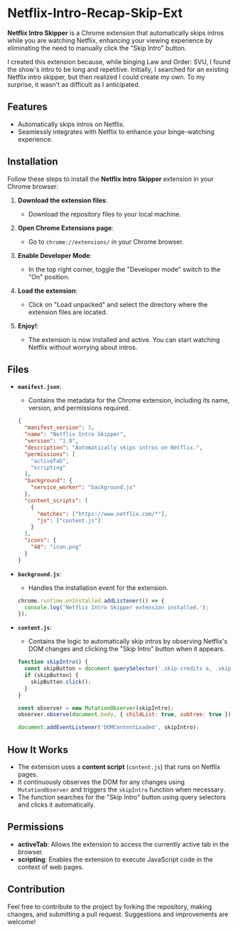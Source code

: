 # Netflix-Intro-Recap-Skip-Ext

**Netflix Intro Skipper** is a Chrome extension that automatically skips intros while you are watching Netflix, enhancing your viewing experience by eliminating the need to manually click the "Skip Intro" button.

I created this extension because, while binging Law and Order: SVU, I found the show's intro to be long and repetitive. Initially, I searched for an existing Netflix intro skipper, but then realized I could create my own. To my surprise, it wasn't as difficult as I anticipated.

## Features

- Automatically skips intros on Netflix.
- Seamlessly integrates with Netflix to enhance your binge-watching experience.

## Installation

Follow these steps to install the **Netflix Intro Skipper** extension in your Chrome browser:

1. **Download the extension files**:
   - Download the repository files to your local machine.

2. **Open Chrome Extensions page**:
   - Go to `chrome://extensions/` in your Chrome browser.

3. **Enable Developer Mode**:
   - In the top right corner, toggle the "Developer mode" switch to the "On" position.

4. **Load the extension**:
   - Click on "Load unpacked" and select the directory where the extension files are located.

5. **Enjoy!**:
   - The extension is now installed and active. You can start watching Netflix without worrying about intros.

## Files

- **`manifest.json`**:
  - Contains the metadata for the Chrome extension, including its name, version, and permissions required.
  ```json
  {
    "manifest_version": 3,
    "name": "Netflix Intro Skipper",
    "version": "1.0",
    "description": "Automatically skips intros on Netflix.",
    "permissions": [
      "activeTab",
      "scripting"
    ],
    "background": {
      "service_worker": "background.js"
    },
    "content_scripts": [
      {
        "matches": ["https://www.netflix.com/*"],
        "js": ["content.js"]
      }
    ],
    "icons": {
      "48": "icon.png"
    }
  }
  ```

- **`background.js`**:
  - Handles the installation event for the extension.
  ```javascript
  chrome.runtime.onInstalled.addListener(() => {
    console.log('Netflix Intro Skipper extension installed.');
  });
  ```

- **`content.js`**:
  - Contains the logic to automatically skip intros by observing Netflix's DOM changes and clicking the "Skip Intro" button when it appears.
  ```javascript
  function skipIntro() {
    const skipButton = document.querySelector('.skip-credits a, .skip-credits button, .watch-video--skip-content-button');
    if (skipButton) {
      skipButton.click();
    }
  }

  const observer = new MutationObserver(skipIntro);
  observer.observe(document.body, { childList: true, subtree: true });

  document.addEventListener('DOMContentLoaded', skipIntro);
  ```

## How It Works

- The extension uses a **content script** (`content.js`) that runs on Netflix pages. 
- It continuously observes the DOM for any changes using `MutationObserver` and triggers the `skipIntro` function when necessary.
- The function searches for the "Skip Intro" button using query selectors and clicks it automatically.

## Permissions

- **activeTab**: Allows the extension to access the currently active tab in the browser.
- **scripting**: Enables the extension to execute JavaScript code in the context of web pages.

## Contribution

Feel free to contribute to the project by forking the repository, making changes, and submitting a pull request. Suggestions and improvements are welcome!
